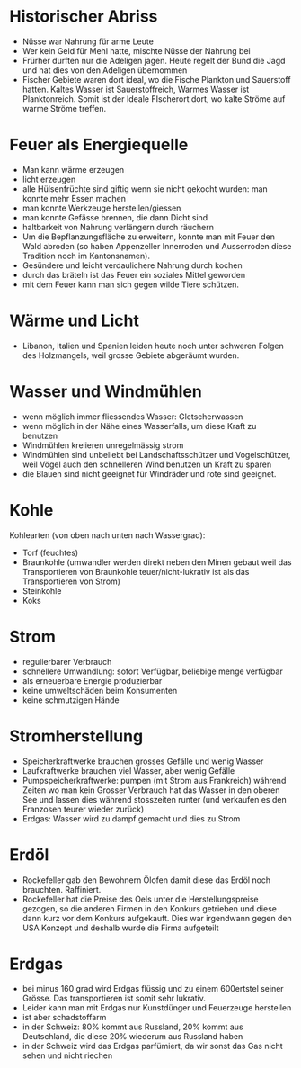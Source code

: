 # Historischer Abriss
- Nüsse war Nahrung für arme Leute
- Wer kein Geld für Mehl hatte, mischte Nüsse der Nahrung bei
- Frürher durften nur die Adeligen jagen. Heute regelt der Bund die Jagd und hat dies von den Adeligen übernommen
- Fischer Gebiete waren dort ideal, wo die Fische Plankton und Sauerstoff hatten. Kaltes Wasser ist Sauerstoffreich, Warmes Wasser ist Planktonreich. Somit ist der Ideale FIscherort dort, wo kalte Ströme auf warme Ströme treffen.

# Feuer als Energiequelle
- Man kann wärme erzeugen
- licht erzeugen
- alle Hülsenfrüchte sind giftig wenn sie nicht gekocht wurden: man konnte mehr Essen machen
- man konnte Werkzeuge herstellen/giessen
- man konnte Gefässe brennen, die dann Dicht sind
- haltbarkeit von Nahrung verlängern durch räuchern
- Um die Bepflanzungsfläche zu erweitern, konnte man mit Feuer den Wald abroden (so haben Appenzeller Innerroden und Ausserroden diese Tradition noch im Kantonsnamen).
- Gesündere und leicht verdaulichere Nahrung durch kochen
- durch das bräteln ist das Feuer ein soziales Mittel geworden
- mit dem Feuer kann man sich gegen wilde Tiere schützen.

# Wärme und Licht
- Libanon, Italien und Spanien leiden heute noch unter schweren Folgen des Holzmangels, weil grosse Gebiete abgeräumt wurden.

# Wasser und Windmühlen
- wenn möglich immer fliessendes Wasser: Gletscherwassen
- wenn möglich in der Nähe eines Wasserfalls, um diese Kraft zu benutzen
- Windmühlen kreiieren unregelmässig strom
- Windmühlen sind unbeliebt bei Landschaftsschützer und Vogelschützer, weil Vögel auch den schnelleren Wind benutzen un Kraft zu sparen
- die Blauen sind nicht geeignet für Windräder und rote sind geeignet.

# Kohle
Kohlearten (von oben nach unten nach Wassergrad):
- Torf (feuchtes)
- Braunkohle (umwandler werden direkt neben den Minen gebaut weil das Transportieren von Braunkohle teuer/nicht-lukrativ ist als das Transportieren von Strom)
- Steinkohle
- Koks

# Strom
- regulierbarer Verbrauch
- schnellere Umwandlung: sofort Verfügbar, beliebige menge verfügbar
- als erneuerbare Energie produzierbar
- keine umweltschäden beim Konsumenten
- keine schmutzigen Hände

# Stromherstellung
- Speicherkraftwerke brauchen grosses Gefälle und wenig Wasser
- Laufkraftwerke brauchen viel Wasser, aber wenig Gefälle
- Pumpspeicherkraftwerke: pumpen (mit Strom aus Frankreich) während Zeiten wo man kein Grosser Verbrauch hat das Wasser in den oberen See und lassen dies während stosszeiten runter (und verkaufen es den Franzosen teurer wieder zurück)
- Erdgas: Wasser wird zu dampf gemacht und dies zu Strom

# Erdöl
- Rockefeller gab den Bewohnern Ölofen damit diese das Erdöl noch brauchten. Raffiniert.
- Rockefeller hat die Preise des Oels unter die Herstellungspreise gezogen, so die anderen Firmen in den Konkurs getrieben und diese dann kurz vor dem Konkurs aufgekauft. Dies war irgendwann gegen den USA Konzept und deshalb wurde die Firma aufgeteilt

# Erdgas
- bei minus 160 grad wird Erdgas flüssig und zu einem 600ertstel seiner Grösse. Das transportieren ist somit sehr lukrativ.
- Leider kann man mit Erdgas nur Kunstdünger und Feuerzeuge herstellen
- ist aber schadstoffarm
- in der Schweiz: 80% kommt aus Russland, 20% kommt aus Deutschland, die diese 20% wiederum aus Russland haben
- in der Schweiz wird das Erdgas parfümiert, da wir sonst das Gas nicht sehen und nicht riechen


